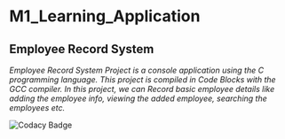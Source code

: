 # M1_Learning_Application
##                                         **Employee Record System**
_Employee Record System Project is a console application using the C programming language. This project is compiled in Code Blocks with the GCC compiler. In this project, we can Record basic employee details like adding the employee info, viewing the added employee, searching the employees etc._



 ![Codacy Badge](https://app.codacy.com/project/badge/Grade/e474d7cba8994958912bb58b9054f436)


